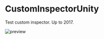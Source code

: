 # CustomInspectorUnity

Test custom inspector. Up to 2017.

![preview](https://github.com/lPinchol/CustomInspectorUnity/blob/master/Rec/preview.gif "Preview")
